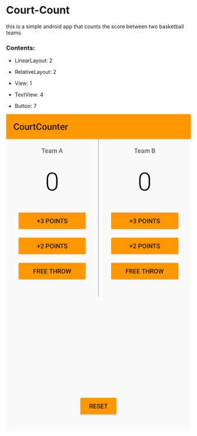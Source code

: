 # Court-Count

this is a simple android app that counts the score between two basketball teams

### Contents:

* LinearLayout: 2

* RelativeLayout: 2

* View: 1

* TextView: 4

* Button: 7 

![Image of App](https://github.com/ali-hesham/Court-Count/blob/master/Courter-Count.jpg)
